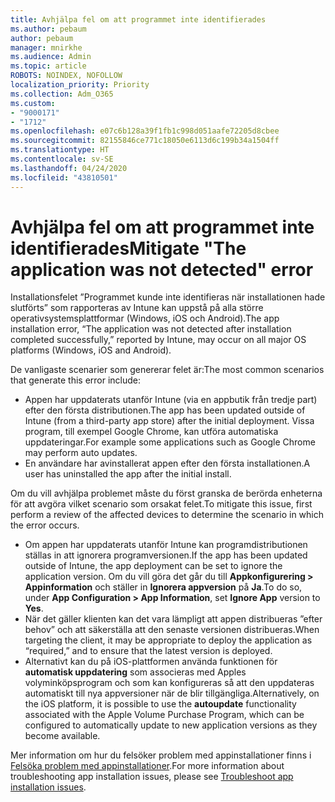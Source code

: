 ```yaml
---
title: Avhjälpa fel om att programmet inte identifierades
ms.author: pebaum
author: pebaum
manager: mnirkhe
ms.audience: Admin
ms.topic: article
ROBOTS: NOINDEX, NOFOLLOW
localization_priority: Priority
ms.collection: Adm_O365
ms.custom:
- "9000171"
- "1712"
ms.openlocfilehash: e07c6b128a39f1fb1c998d051aafe72205d8cbee
ms.sourcegitcommit: 82155846ce771c18050e6113d6c199b34a1504ff
ms.translationtype: HT
ms.contentlocale: sv-SE
ms.lasthandoff: 04/24/2020
ms.locfileid: "43810501"
---
```

# <a name="mitigate-the-application-was-not-detected-error"></a><span data-ttu-id="c5c5a-102">Avhjälpa fel om att programmet inte identifierades</span><span class="sxs-lookup"><span data-stu-id="c5c5a-102">Mitigate "The application was not detected" error</span></span>

<span data-ttu-id="c5c5a-103">Installationsfelet ”Programmet kunde inte identifieras när installationen hade slutförts” som rapporteras av Intune kan uppstå på alla större operativsystemsplattformar (Windows, iOS och Android).</span><span class="sxs-lookup"><span data-stu-id="c5c5a-103">The app installation error, “The application was not detected after installation completed successfully,” reported by Intune, may occur on all major OS platforms (Windows, iOS and Android).</span></span>

<span data-ttu-id="c5c5a-104">De vanligaste scenarier som genererar felet är:</span><span class="sxs-lookup"><span data-stu-id="c5c5a-104">The most common scenarios that generate this error include:</span></span>

- <span data-ttu-id="c5c5a-105">Appen har uppdaterats utanför Intune (via en appbutik från tredje part) efter den första distributionen.</span><span class="sxs-lookup"><span data-stu-id="c5c5a-105">The app has been updated outside of Intune (from a third-party app store) after the initial deployment.</span></span> <span data-ttu-id="c5c5a-106">Vissa program, till exempel Google Chrome, kan utföra automatiska uppdateringar.</span><span class="sxs-lookup"><span data-stu-id="c5c5a-106">For example some applications such as Google Chrome may perform auto updates.</span></span>
- <span data-ttu-id="c5c5a-107">En användare har avinstallerat appen efter den första installationen.</span><span class="sxs-lookup"><span data-stu-id="c5c5a-107">A user has uninstalled the app after the initial install.</span></span>

<span data-ttu-id="c5c5a-108">Om du vill avhjälpa problemet måste du först granska de berörda enheterna för att avgöra vilket scenario som orsakat felet.</span><span class="sxs-lookup"><span data-stu-id="c5c5a-108">To mitigate this issue, first perform a review of the affected devices to determine the scenario in which the error occurs.</span></span>

- <span data-ttu-id="c5c5a-109">Om appen har uppdaterats utanför Intune kan programdistributionen ställas in att ignorera programversionen.</span><span class="sxs-lookup"><span data-stu-id="c5c5a-109">If the app has been updated outside of Intune, the app deployment can be set to ignore the application version.</span></span> <span data-ttu-id="c5c5a-110">Om du vill göra det går du till **Appkonfigurering > Appinformation** och ställer in **Ignorera appversion** på **Ja**.</span><span class="sxs-lookup"><span data-stu-id="c5c5a-110">To do so, under **App Configuration > App Information**, set **Ignore App** version to **Yes**.</span></span>
- <span data-ttu-id="c5c5a-111">När det gäller klienten kan det vara lämpligt att appen distribueras ”efter behov” och att säkerställa att den senaste versionen distribueras.</span><span class="sxs-lookup"><span data-stu-id="c5c5a-111">When targeting the client, it may be appropriate to deploy the application as “required,” and to ensure that the latest version is deployed.</span></span>
- <span data-ttu-id="c5c5a-112">Alternativt kan du på iOS-plattformen använda funktionen för **automatisk uppdatering** som associeras med Apples volyminköpsprogram och som kan konfigureras så att den uppdateras automatiskt till nya appversioner när de blir tillgängliga.</span><span class="sxs-lookup"><span data-stu-id="c5c5a-112">Alternatively, on the iOS platform, it is possible to use the **autoupdate** functionality associated with the Apple Volume Purchase Program, which can be configured to automatically update to new application versions as they become available.</span></span>

<span data-ttu-id="c5c5a-113">Mer information om hur du felsöker problem med appinstallationer finns i [Felsöka problem med appinstallationer](https://docs.microsoft.com/intune/troubleshoot-app-install).</span><span class="sxs-lookup"><span data-stu-id="c5c5a-113">For more information about troubleshooting app installation issues, please see [Troubleshoot app installation issues](https://docs.microsoft.com/intune/troubleshoot-app-install).</span></span>
